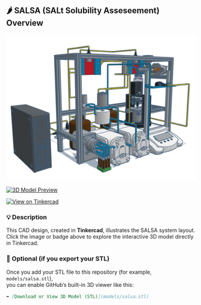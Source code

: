 ## 🌶️ SALSA (SALt Solubility Asseseement) Overview

![Figure caption](SALSA.png)


[![3D Model Preview](https://cdn.tinkercad.com/things/hDfqXV61bJv/tcadthumbnail.jpg)](https://www.tinkercad.com/things/hDfqXV61bJv-salsa?sharecode=YJTL68Jkb8FKqE5ZNH3yYRmwnFiBkBHt6frKfPDzQME)

[![View on Tinkercad](https://img.shields.io/badge/View_on-Tinkercad-blue?logo=tinkercad)](https://www.tinkercad.com/things/hDfqXV61bJv-salsa?sharecode=YJTL68Jkb8FKqE5ZNH3yYRmwnFiBkBHt6frKfPDzQME)

### 💡 Description
This CAD design, created in **Tinkercad**, illustrates the SALSA system layout.  
Click the image or badge above to explore the interactive 3D model directly in Tinkercad.

### 📂 Optional (if you export your STL)
Once you add your STL file to this repository (for example, `models/salsa.stl`),  
you can enable GitHub’s built-in 3D viewer like this:

```markdown
➡️ [Download or View 3D Model (STL)](models/salsa.stl)
